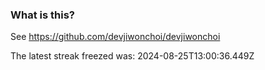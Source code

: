 
### What is this?

See https://github.com/devjiwonchoi/devjiwonchoi

The latest streak freezed was: 2024-08-25T13:00:36.449Z
